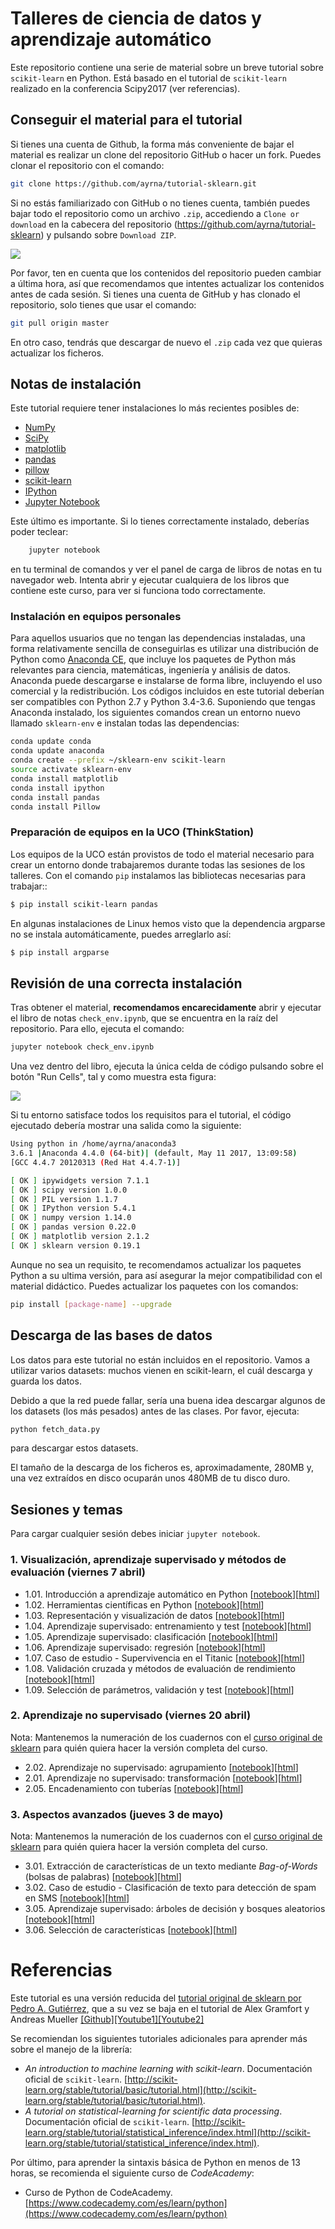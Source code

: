 # Talleres de ciencia de datos y aprendizaje automático

Este repositorio contiene una serie de material sobre un breve tutorial sobre ``scikit-learn`` en Python. Está basado en el tutorial de ``scikit-learn`` realizado en la conferencia Scipy2017 (ver referencias).

## Conseguir el material para el tutorial

Si tienes una cuenta de Github, la forma más conveniente de bajar el material es realizar un clone del repositorio GitHub o hacer un fork. Puedes clonar el repositorio con el comando:
```bash
git clone https://github.com/ayrna/tutorial-sklearn.git

```

Si no estás familiarizado con GitHub o no tienes cuenta, también puedes bajar todo el repositorio como un archivo `.zip`, accediendo a ``Clone or download`` en la cabecera del repositorio (https://github.com/ayrna/tutorial-sklearn) y pulsando sobre ``Download ZIP``.

![](images/download-repo.png)

Por favor, ten en cuenta que los contenidos del repositorio pueden cambiar a última hora, así que recomendamos que intentes actualizar los contenidos antes de cada sesión. Si tienes una cuenta de GitHub y has clonado el repositorio, solo tienes que usar el comando:
```bash
git pull origin master
```
En otro caso, tendrás que descargar de nuevo el `.zip` cada vez que quieras actualizar los ficheros.


## Notas de instalación

Este tutorial requiere tener instalaciones lo más recientes posibles de:

- [NumPy](http://www.numpy.org)
- [SciPy](http://www.scipy.org)
- [matplotlib](http://matplotlib.org)
- [pandas](http://pandas.pydata.org)
- [pillow](https://python-pillow.org)
- [scikit-learn](http://scikit-learn.org/stable/)
- [IPython](http://ipython.readthedocs.org/en/stable/)
- [Jupyter Notebook](http://jupyter.org)


Este último es importante. Si lo tienes correctamente instalado, deberías poder teclear:
```bash
    jupyter notebook
```
en tu terminal de comandos y ver el panel de carga de libros de notas en tu navegador web. Intenta abrir y ejecutar cualquiera de los libros que contiene este curso, para ver si funciona todo correctamente.

### Instalación en equipos personales

Para aquellos usuarios que no tengan las dependencias instaladas, una forma relativamente sencilla de conseguirlas es utilizar una distribución de Python como [Anaconda CE](http://store.continuum.io/ "Anaconda CE"), que incluye los paquetes de Python más relevantes para ciencia, matemáticas, ingeniería y análisis de datos. Anaconda puede descargarse e instalarse de forma libre, incluyendo el uso comercial y la redistribución. Los códigos incluidos en este tutorial deberían ser compatibles con Python 2.7 y Python 3.4-3.6. Suponiendo que tengas Anaconda instalado, los siguientes comandos crean un entorno nuevo llamado `sklearn-env` e instalan todas las dependencias:
```bash
conda update conda
conda update anaconda
conda create --prefix ~/sklearn-env scikit-learn
source activate sklearn-env
conda install matplotlib
conda install ipython
conda install pandas
conda install Pillow
```

### Preparación de equipos en la UCO (ThinkStation)

Los equipos de la UCO están provistos de todo el material necesario para crear un entorno donde trabajaremos durante todas las sesiones de los talleres. Con el comando `pip` instalamos las bibliotecas necesarias para trabajar::
```bash
$ pip install scikit-learn pandas
```

En algunas instalaciones de Linux hemos visto que la dependencia argparse no se instala automáticamente, puedes arreglarlo así:
```bash
$ pip install argparse
```
## Revisión de una correcta instalación

Tras obtener el material, **recomendamos encarecidamente** abrir y ejecutar el libro de notas ``check_env.ipynb``, que se encuentra en la raíz del repositorio. Para ello, ejecuta el comando:
```bash
jupyter notebook check_env.ipynb
```
Una vez dentro del libro, ejecuta la única celda de código pulsando sobre el botón "Run Cells", tal y como muestra esta figura:

![](images/check_env-1.png)

Si tu entorno satisface todos los requisitos para el tutorial, el código ejecutado debería mostrar una salida como la siguiente:
```bash
Using python in /home/ayrna/anaconda3
3.6.1 |Anaconda 4.4.0 (64-bit)| (default, May 11 2017, 13:09:58)
[GCC 4.4.7 20120313 (Red Hat 4.4.7-1)]

[ OK ] ipywidgets version 7.1.1
[ OK ] scipy version 1.0.0
[ OK ] PIL version 1.1.7
[ OK ] IPython version 5.4.1
[ OK ] numpy version 1.14.0
[ OK ] pandas version 0.22.0
[ OK ] matplotlib version 2.1.2
[ OK ] sklearn version 0.19.1
```
Aunque no sea un requisito, te recomendamos actualizar los paquetes Python a su ultima versión, para así asegurar la mejor compatibilidad con el material didáctico. Puedes actualizar los paquetes con los comandos:
```bash
pip install [package-name] --upgrade
```


## Descarga de las bases de datos

Los datos para este tutorial no están incluidos en el repositorio. Vamos a utilizar varios datasets: muchos vienen en scikit-learn, el cuál descarga y guarda los datos.

Debido a que la red puede fallar, sería una buena idea descargar algunos de los datasets (los más pesados) antes de las clases. Por favor, ejecuta:
```bash
python fetch_data.py
```
para descargar estos datasets.

El tamaño de la descarga de los ficheros es, aproximadamente, 280MB y, una vez extraídos en disco ocuparán unos 480MB de tu disco duro.


## Sesiones y temas

Para cargar cualquier sesión debes iniciar ``jupyter notebook``.


### 1. Visualización, aprendizaje supervisado y métodos de evaluación (viernes 7 abril)

-  1.01\. Introducción a aprendizaje automático en Python [[notebook](talleres_inov_docente/1-01-introduccion_aprendizaje_automatico.ipynb)][[html](https://rawgit.com/ayrna/tutorial-sklearn/master/talleres_inov_docente/1-01-introduccion_aprendizaje_automatico.html)]
- 1.02\. Herramientas científicas en Python [[notebook](talleres_inov_docente/1-02-herramientas_cientificas_python.ipynb)][[html](https://rawgit.com/ayrna/tutorial-sklearn/master/talleres_inov_docente/1-02-herramientas_cientificas_python.html)]
- 1.03\. Representación y visualización de datos [[notebook](talleres_inov_docente/1-03-representacion_datos_aa.ipynb)][[html](https://rawgit.com/ayrna/tutorial-sklearn/master/talleres_inov_docente/1-03-representacion_datos_aa.html)]
- 1.04\. Aprendizaje supervisado: entrenamiento y test [[notebook](talleres_inov_docente/1-04-entrenando_y_generalizando.ipynb)][[html](https://rawgit.com/ayrna/tutorial-sklearn/master/talleres_inov_docente/1-04-entrenando_y_generalizando.html)]
- 1.05\. Aprendizaje supervisado: clasificación [[notebook](talleres_inov_docente/1-05-aprendizaje_supervisado_clasificacion.ipynb)][[html](https://rawgit.com/ayrna/tutorial-sklearn/master/talleres_inov_docente/1-05-aprendizaje_supervisado_clasificacion.html)]
- 1.06\. Aprendizaje supervisado: regresión [[notebook](talleres_inov_docente/1-06-aprendizaje_supervisado_regresion.ipynb)][[html](https://rawgit.com/ayrna/tutorial-sklearn/master/talleres_inov_docente/1-06-aprendizaje_supervisado_regresion.html)]
- 1.07\. Caso de estudio - Supervivencia en el Titanic [[notebook](talleres_inov_docente/1-07-caso_estudio_titanic.ipynb)][[html](https://rawgit.com/ayrna/tutorial-sklearn/master/talleres_inov_docente/1-07-caso_estudio_titanic.html)]
- 1.08\. Validación cruzada y métodos de evaluación de rendimiento [[notebook](talleres_inov_docente/1-08-validacion_cruzada.ipynb)][[html](https://rawgit.com/ayrna/tutorial-sklearn/master/talleres_inov_docente/1-08-validacion_cruzada.html)]
- 1.09\. Selección de parámetros, validación y test [[notebook](talleres_inov_docente/1-09-complejidad_modelos_busqueda_grid.ipynb)][[html](https://rawgit.com/ayrna/tutorial-sklearn/master/talleres_inov_docente/1-09-complejidad_modelos_busqueda_grid.html)]

### 2. Aprendizaje no supervisado (viernes 20 abril)

Nota: Mantenemos la numeración de los cuadernos con el [curso original de sklearn](https://github.com/pagutierrez/tutorial-sklearn) para quién quiera hacer la versión completa del curso.

- 2.02\. Aprendizaje no supervisado: agrupamiento [[notebook](talleres_inov_docente/2-02-aprendizaje_no_supervisado_agrupamiento.ipynb)][[html](https://rawgit.com/ayrna/tutorial-sklearn/master/talleres_inov_docente/2-02-aprendizaje_no_supervisado_agrupamiento.html)]
- 2.01\. Aprendizaje no supervisado: transformación [[notebook](talleres_inov_docente/2-01-aprendizaje_no_supervisado_transformaciones.ipynb)][[html](https://rawgit.com/ayrna/tutorial-sklearn/master/talleres_inov_docente/2-01-aprendizaje_no_supervisado_transformaciones.html)]
- 2.05\. Encadenamiento con tuberías [[notebook](talleres_inov_docente/2-05-encadenando_con_tuberias.ipynb)][[html](https://rawgit.com/ayrna/tutorial-sklearn/master/talleres_inov_docente/2-05-encadenando_con_tuberias.html)]

### 3. Aspectos avanzados (jueves 3 de mayo)

Nota: Mantenemos la numeración de los cuadernos con el [curso original de sklearn](https://github.com/pagutierrez/tutorial-sklearn) para quién quiera hacer la versión completa del curso.

- 3.01\. Extracción de características de un texto mediante *Bag-of-Words* (bolsas de palabras) [[notebook](talleres_inov_docente/3-01-extraccion_caracteristicas_texto.ipynb)][[html](https://rawgit.com/ayrna/tutorial-sklearn/master/talleres_inov_docente/3-01-extraccion_caracteristicas_texto.html)]
- 3.02\. Caso de estudio - Clasificación de texto para detección de spam en SMS [[notebook](talleres_inov_docente/3-02-caso_estudio_deteccion_spam_SMS.ipynb)][[html](https://rawgit.com/ayrna/tutorial-sklearn/master/talleres_inov_docente/3-02-caso_estudio_deteccion_spam_SMS.html)]
- 3.05\. Aprendizaje supervisado: árboles de decisión y bosques aleatorios [[notebook](talleres_inov_docente/3-05-arboles_y_bosques.ipynb)][[html](https://rawgit.com/ayrna/tutorial-sklearn/master/talleres_inov_docente/3-05-arboles_y_bosques.html)]
- 3.06\. Selección de características [[notebook](talleres_inov_docente/3-06-seleccion_caracteristicas.ipynb)][[html](https://rawgit.com/ayrna/tutorial-sklearn/master/talleres_inov_docente/3-06-seleccion_caracteristicas.html)]

# Referencias
Este tutorial es una versión reducida del [tutorial original de sklearn por Pedro A. Gutiérrez](https://github.com/pagutierrez/tutorial-sklearn), que a su vez se baja en el tutorial de Alex Gramfort y Andreas Mueller [[Github]](https://github.com/amueller/scipy-2017-sklearn)[[Youtube1]](https://www.youtube.com/watch?v=2kT6QOVSgSg)[[Youtube2]](https://www.youtube.com/watch?v=WLYzSas511I)

Se recomiendan los siguientes tutoriales adicionales para aprender más sobre el manejo de la librería:
- *An introduction to machine learning with scikit-learn*. Documentación oficial de `scikit-learn`. [http://scikit-learn.org/stable/tutorial/basic/tutorial.html](http://scikit-learn.org/stable/tutorial/basic/tutorial.html).
- *A tutorial on statistical-learning for scientific data processing*. Documentación oficial de `scikit-learn`. [http://scikit-learn.org/stable/tutorial/statistical_inference/index.html](http://scikit-learn.org/stable/tutorial/statistical_inference/index.html).

Por último, para aprender la sintaxis básica de Python en menos de 13 horas, se recomienda el siguiente curso de *CodeAcademy*:
- Curso de Python de CodeAcademy. [https://www.codecademy.com/es/learn/python](https://www.codecademy.com/es/learn/python)
